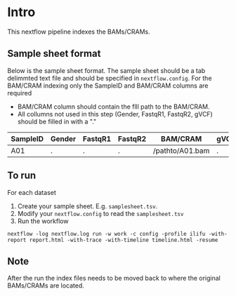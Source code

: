 # Intro

This nextflow pipeline indexes the BAMs/CRAMs.


## Sample sheet format

Below is the sample sheet format. The sample sheet should be a tab delimmted text file and should be specified in `nextflow.config`.  For the BAM/CRAM indexing only the SampleID and BAM/CRAM columns are required

- BAM/CRAM column should contain the flll path to the BAM/CRAM.
- All collumns not used in this step (Gender, FastqR1, FastqR2, gVCF) should be filled in with a "." 


| SampleID | Gender | FastqR1 | FastqR2 | BAM/CRAM | gVCF |
| -------- | ------ | ------- | ------- | --- | ---- |
| A01      | .      | .       | .       | /pathto/A01.bam | . |


## To run

For each dataset
1) Create your sample sheet. E.g. `samplesheet.tsv`.
2) Modify your `nextflow.config` to read the `samplesheet.tsv`
3) Run the workflow

```
nextflow -log nextflow.log run -w work -c config -profile ilifu -with-report report.html -with-trace -with-timeline timeline.html -resume
```

## Note
After the run the index files needs to be moved back to where the original BAMs/CRAMs are located.
